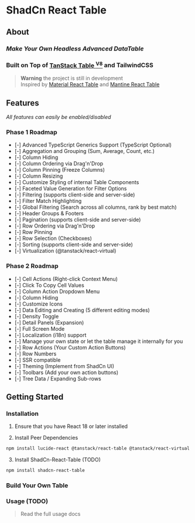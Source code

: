 # ShadCn React Table

## About

### _Make Your Own Headless Advanced DataTable_

### **Built on Top of [TanStack Table <sup>V8</sup>](https://tanstack.com/table/v8) and TailwindCSS**

> **Warning** the project is still in development    
> Inspired by [Material React Table](https://www.material-react-table.com) and [Mantine React Table](https://www.mantine-react-table.com)

## Features

_All features can easily be enabled/disabled_

### Phase 1 Roadmap
- [-] Advanced TypeScript Generics Support (TypeScript Optional)
- [-] Aggregation and Grouping (Sum, Average, Count, etc.)
- [-] Column Hiding
- [-] Column Ordering via Drag'n'Drop
- [-] Column Pinning (Freeze Columns)
- [-] Column Resizing
- [-] Customize Styling of internal Table Components
- [-] Faceted Value Generation for Filter Options
- [-] Filtering (supports client-side and server-side)
- [-] Filter Match Highlighting
- [-] Global Filtering (Search across all columns, rank by best match)
- [-] Header Groups & Footers
- [-] Pagination (supports client-side and server-side)
- [-] Row Ordering via Drag'n'Drop
- [-] Row Pinning
- [-] Row Selection (Checkboxes)
- [-] Sorting (supports client-side and server-side)
- [-] Virtualization (@tanstack/react-virtual)

### Phase 2 Roadmap

- [-] Cell Actions (Right-click Context Menu)
- [-] Click To Copy Cell Values
- [-] Column Action Dropdown Menu
- [-] Column Hiding
- [-] Customize Icons
- [-] Data Editing and Creating (5 different editing modes)
- [-] Density Toggle
- [-] Detail Panels (Expansion)
- [-] Full Screen Mode
- [-] Localization (i18n) support
- [-] Manage your own state or let the table manage it internally for you
- [-] Row Actions (Your Custom Action Buttons)
- [-] Row Numbers
- [-] SSR compatible
- [-] Theming (Implement from ShadCn UI)
- [-] Toolbars (Add your own action buttons)
- [-] Tree Data / Expanding Sub-rows

## Getting Started

### Installation

1. Ensure that you have React 18 or later installed

2. Install Peer Dependencies

```bash
npm install lucide-react @tanstack/react-table @tanstack/react-virtual @tanstack/match-sorter-utils
```

3. Install ShadCn-React-Table (TODO)
```bash
npm install shadcn-react-table
```

### Build Your Own Table


### Usage (TODO)

> Read the full usage docs
